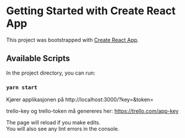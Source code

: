 # Getting Started with Create React App

This project was bootstrapped with [Create React App](https://github.com/facebook/create-react-app).

## Available Scripts

In the project directory, you can run:

### `yarn start`


Kjører applikasjonen på 
http://localhost:3000/?key=<trllo-key>&token=<trello-token>

trello-key og trello-token må genereres her: 
https://trello.com/app-key


The page will reload if you make edits.\
You will also see any lint errors in the console.


